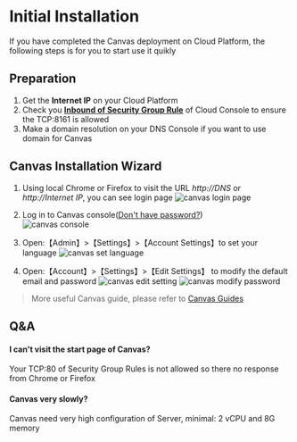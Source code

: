# Initial Installation

If you have completed the Canvas deployment on Cloud Platform, the following steps is for you to start use it quikly

## Preparation

1. Get the **Internet IP** on your Cloud Platform
2. Check you **[Inbound of Security Group Rule](https://support.websoft9.com/docs/faq/tech-instance.html)** of Cloud Console to ensure the TCP:8161 is allowed
3. Make a domain resolution on your DNS Console if you want to use domain for Canvas

## Canvas Installation Wizard

1. Using local Chrome or Firefox to visit the URL *http://DNS* or *http://Internet IP*, you can see login page
   ![canvas login page](https://libs.websoft9.com/Websoft9/DocsPicture/en/canvas/canvas-login-websoft9.png)

2. Log in to Canvas console([Don't have password?](/stack-accounts.md#canvas))  
   ![canvas console](https://libs.websoft9.com/Websoft9/DocsPicture/en/canvas/canvas-console001-websoft9.png)

3. Open:【Admin】>【Settings】>【Account Settings】to set your language
   ![canvas set language](https://libs.websoft9.com/Websoft9/DocsPicture/en/canvas/canvas-setlanguage-websoft9.png)

4. Open:【Account】>【Settings】>【Edit Settings】 to modify the default email and password
   ![canvas edit setting](https://libs.websoft9.com/Websoft9/DocsPicture/en/canvas/canvas-setaccount001-websoft9.png)
   ![canvas modify password](https://libs.websoft9.com/Websoft9/DocsPicture/en/canvas/canvas-setaccount002-websoft9.png)

> More useful Canvas guide, please refer to [Canvas Guides](https://community.canvaslms.com/community/answers/guides)

## Q&A

#### I can't visit the start page of Canvas?

Your TCP:80 of Security Group Rules is not allowed so there no response from Chrome or Firefox

#### Canvas very slowly?

Canvas need very high configuration of Server, minimal: 2 vCPU and 8G memory
